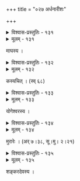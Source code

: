 +++
title = "०२७ अर्धनारीशः"

+++



<details><summary>विश्वास-प्रस्तुतिः - १३१</summary>

स जयति गिरिकन्यामिश्रिताश्चर्य्मूर्तिस्  
त्रिपुरयुवतिलीलाविभ्रमभ्रंशहेतुः ।  
उपचयवति यस्य प्रोन्नतैकस्तनत्वाद्  
उपरि भुजगहारः स्थानवैषम्यम् एति ॥१३१॥
</details>

<details><summary>मूलम् - १३१</summary>

स जयति गिरिकन्यामिश्रिताश्चर्य्मूर्तिस्  
त्रिपुरयुवतिलीलाविभ्रमभ्रंशहेतुः ।  
उपचयवति यस्य प्रोन्नतैकस्तनत्वाद्  
उपरि भुजगहारः स्थानवैषम्यम् एति ॥१३१॥
</details>


माघस्य ।  



<details><summary>विश्वास-प्रस्तुतिः - १३२</summary>

आश्लेषाधरबिम्बचुम्बनसुखालापस्मितान्यासतां  
दूरे तावद् इदं मिथो न सुलभं जातं मुखालोकनम् ।  
इत्थं व्यर्थकृतैकदेहघटनाविन्यासयोर् आवयोः   
केयं प्रीतिविदम्बनेत्य् अवतु वः स्मेरो’र्धनारीश्वरः ॥१३२॥
</details>

<details><summary>मूलम् - १३२</summary>

आश्लेषाधरबिम्बचुम्बनसुखालापस्मितान्यासतां  
दूरे तावद् इदं मिथो न सुलभं जातं मुखालोकनम् ।  
इत्थं व्यर्थकृतैकदेहघटनाविन्यासयोर् आवयोः   
केयं प्रीतिविदम्बनेत्य् अवतु वः स्मेरो’र्धनारीश्वरः ॥१३२॥
</details>


कस्यचित् । (स्व् ६८)  



<details><summary>विश्वास-प्रस्तुतिः - १३३</summary>

चन्द्रालोकय पश्य पन्नगपते वीक्षध्वम् एतद्गणाः  
कामारेः स्तनभारमन्थरम् उरो लाक्षारुणाङ्घ्रिश्रियः ।  
आकर्ण्य त्रिदशापगागिरम् इमां सोल्लासम् आभाषितां  
व्रीडास्मेरनताननो विजयते कान्तार्धनारीश्वरः ॥१३३॥
</details>

<details><summary>मूलम् - १३३</summary>

चन्द्रालोकय पश्य पन्नगपते वीक्षध्वम् एतद्गणाः  
कामारेः स्तनभारमन्थरम् उरो लाक्षारुणाङ्घ्रिश्रियः ।  
आकर्ण्य त्रिदशापगागिरम् इमां सोल्लासम् आभाषितां  
व्रीडास्मेरनताननो विजयते कान्तार्धनारीश्वरः ॥१३३॥
</details>


योगेश्वरस्य ।  



<details><summary>विश्वास-प्रस्तुतिः - १३४</summary>

स्वच्छन्दैकस्तनश्रीरुभयगतमिलन्मौलिचन्द्रः फणीन्द्र  
प्राचीनावीतवाही सुखयतु भगवान् अर्धनारीश्वरो वः ।  
यस्यार्धे विश्वदाहव्यसनविसृमरज्योतिर् अर्धं कृपोद्यद्  
बाष्पं चान्योन्यवेगप्रहतिसिमसिमाकारि चक्ष्ण्ड्स्मृतीयम् ॥१३४॥
</details>

<details><summary>मूलम् - १३४</summary>

स्वच्छन्दैकस्तनश्रीरुभयगतमिलन्मौलिचन्द्रः फणीन्द्र  
प्राचीनावीतवाही सुखयतु भगवान् अर्धनारीश्वरो वः ।  
यस्यार्धे विश्वदाहव्यसनविसृमरज्योतिर् अर्धं कृपोद्यद्  
बाष्पं चान्योन्यवेगप्रहतिसिमसिमाकारि चक्ष्ण्ड्स्मृतीयम् ॥१३४॥
</details>


मुरारेः । (अर् ७।३८, सू।मु। २।२१)  



<details><summary>विश्वास-प्रस्तुतिः - १३५</summary>

धम्मिल्लं च जटां च मौक्तिकसरं चाहिं च रत्नानि च  
ब्रह्मास्थीनि च कुङ्कुमं च नृशिरश् चूर्णोत्तरं भस्म च ।  
क्षौमं च द्विपचर्म चैकवपुषा बिभ्रद्दिशन्न् एकतां  
भावानाम् इव योगिनां दिशतु वः श्रेयो’र्धनारीश्वरः ॥१३५॥
</details>

<details><summary>मूलम् - १३५</summary>

धम्मिल्लं च जटां च मौक्तिकसरं चाहिं च रत्नानि च  
ब्रह्मास्थीनि च कुङ्कुमं च नृशिरश् चूर्णोत्तरं भस्म च ।  
क्षौमं च द्विपचर्म चैकवपुषा बिभ्रद्दिशन्न् एकतां  
भावानाम् इव योगिनां दिशतु वः श्रेयो’र्धनारीश्वरः ॥१३५॥
</details>


शङ्करदेवस्य ।  

